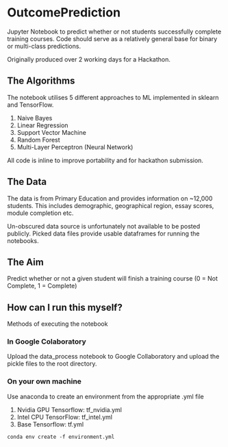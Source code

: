 # OutcomePrediction
Jupyter Notebook to predict whether or not students successfully complete training courses. Code should serve as a relatively general base for binary or multi-class predictions.

Originally produced over 2 working days for a Hackathon.

## The Algorithms
The notebook utilises 5 different approaches to ML implemented in sklearn and TensorFlow.
1. Naive Bayes
2. Linear Regression
3. Support Vector Machine
4. Random Forest
5. Multi-Layer Perceptron (Neural Network)

All code is inline to improve portability and for hackathon submission.

## The Data
The data is from Primary Education and provides information on ~12,000 students. This includes demographic, geographical region, essay scores, module completion etc.

Un-obscured data source is unfortunately not available to be posted publicly. Picked data files provide usable dataframes for running the notebooks.

## The Aim
Predict whether or not a given student will finish a training course (0 = Not Complete, 1 = Complete)

## How can I run this myself?
Methods of executing the notebook
### In Google Colaboratory
Upload the data_process notebook to Google Collaboratory and upload the pickle files to the root directory.

### On your own machine
Use anaconda to create an environment from the appropriate .yml file

1. Nvidia GPU Tensorflow: tf_nvidia.yml
2. Intel CPU TensorFlow: tf_intel.yml
3. Base Tensorflow: tf.yml

```
conda env create -f environment.yml
```
